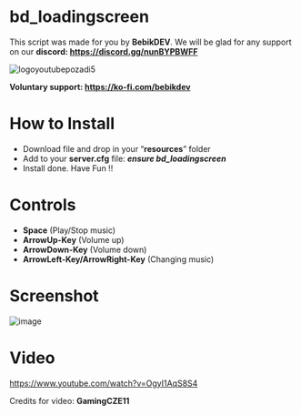# bd_loadingscreen

This script was made for you by **BebikDEV**. We will be glad for any support on our **discord: https://discord.gg/nunBYPBWFF**

![logoyoutubepozadi5](https://github.com/Bebicek/bd_loadingscreen/assets/133703817/69e57ffb-c19a-403b-b270-dd5b7b6aaa22)

**Voluntary support: https://ko-fi.com/bebikdev**

# How to Install
- Download file and drop in your “**resources**” folder
- Add to your **server.cfg** file:  ***ensure bd_loadingscreen***
- Install done. Have Fun !!

# Controls
- **Space** (Play/Stop music)
- **ArrowUp-Key** (Volume up)
- **ArrowDown-Key** (Volume down)
- **ArrowLeft-Key/ArrowRight-Key** (Changing music)

# Screenshot
![image](https://github.com/Bebicek/bd_loadingscreen/assets/133703817/c7ce2d81-b03f-44e2-9906-8388dfd00c23)


# Video
https://www.youtube.com/watch?v=OgyI1AqS8S4

Credits for video: **GamingCZE11**
